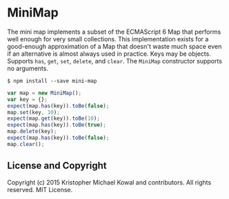 
# MiniMap

The mini map implements a subset of the ECMAScript 6 Map that performs well
enough for very small collections.
This implementation exists for a good-enough approximation of a Map that doesn't
waste much space even if an alternative is almost always used in practice.
Keys may be objects.
Supports `has`, `get`, `set`, `delete`, and `clear`.
The `MiniMap` constructor supports no arguments.

```
$ npm install --save mini-map
```

```js
var map = new MiniMap();
var key = {};
expect(map.has(key)).toBe(false);
map.set(key, 10);
expect(map.get(key)).toBe(10);
expect(map.has(key)).toBe(true);
map.delete(key);
expect(map.has(key)).toBe(false);
map.clear();
```

## License and Copyright

Copyright (c) 2015 Kristopher Michael Kowal and contributors.
All rights reserved.
MIT License.

